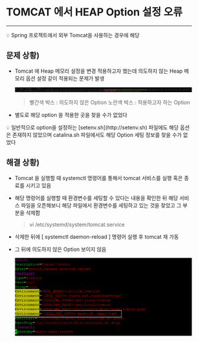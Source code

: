 # TOMCAT 에서 HEAP Option 설정 오류

---

<aside>
💡 Spring 프로젝트에서 외부 Tomcat을 사용하는 경우에 해당

</aside>

## 문제 상황)

- Tomcat 에 Heap 메모리 설정을 변경 적용하고자 했는데 의도하지 않는 Heap 메모리 옵션 설정
같이 적용되는 문제가 발생
    
    ![오류.PNG](/assets/tomcat_heap/1.png)
    
    > 빨간색 박스 : 의도하지 않은 Option
    노란색 박스 : 적용하고자 하는 Option
    > 
    
- 별도로 해당 option 을 적용한 곳을 찾을 수가 없었다

<aside>
💡 일반적으로 option을 설정하는 [setenv.sh](http://setenv.sh) 파일에도 해당 옵션은 존재하지 않았으며
catalina.sh 파일에서도 해당 Option 세팅 정보를 찾을 수가 없었다

</aside>

## 해결 상황)

- Tomcat 을 실행할 때 systemctl 명령어를 통해서 tomcat 서비스를 실행 혹은 종료를 시키고 있음
- 해당 명령어를 실행할 때 환경변수를 세팅할 수 있다는 내용을 확인한 뒤 해당 서비스 파일을
오픈해보니 해당 파일에서 환경변수를 세팅하고 있는 것을 찾았고 그 부분을 삭제함
    
    > vi /etc/systemd/system/tomcat.service
    > 
- 삭제한 뒤에 [ systemctl daemon-reload ] 명령어 실행 후 tomcat 재 가동
- 그 뒤에 의도하지 않은 Option 보이지 않음
    
    ![service 캡쳐.PNG](/assets/tomcat_heap/2.png)
